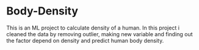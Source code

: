 # Body-Density
This is an ML project to calculate density of a human. In this project i cleaned the data by removing outlier, making new variable and finding out the factor depend on density and predict human body density.
